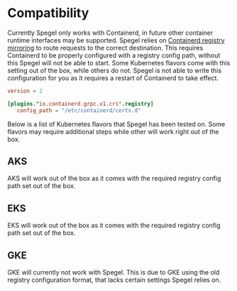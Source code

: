 # Compatibility 

Currently Spegel only works with Containerd, in future other container runtime interfaces may be supported. Spegel relies on [Containerd registry mirroring](https://github.com/containerd/containerd/blob/main/docs/hosts.md#cri) to route requests to the correct destination.
This requires Containerd to be properly configured with a registry config path, without this Spegel will not be able to start. Some Kubernetes flavors come with this setting out of the box, while others do not. Spegel is not able to write this configuration for you as it requires a restart of Containerd to take effect.

```toml
version = 2

[plugins."io.containerd.grpc.v1.cri".registry]
   config_path = "/etc/containerd/certs.d"
```

Below is a list of Kubernetes flavors that Spegel has been tested on. Some flavors may require additional steps while other will work right out of the box.

## AKS

AKS will work out of the box as it comes with the required registry config path set out of the box.

## EKS

EKS will work out of the box as it comes with the required registry config path set out of the box.

## GKE

GKE will currently not work with Spegel. This is due to GKE using the old registry configuration format, that lacks certain settings Spegel relies on.
